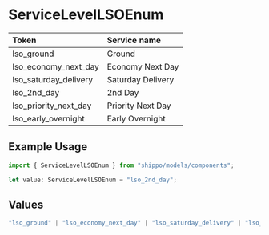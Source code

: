 # ServiceLevelLSOEnum

|Token | Service name|
|:---|:---|
| lso_ground | Ground|
| lso_economy_next_day | Economy Next Day|
| lso_saturday_delivery | Saturday Delivery|
| lso_2nd_day | 2nd Day|
| lso_priority_next_day | Priority Next Day|
| lso_early_overnight | Early Overnight|


## Example Usage

```typescript
import { ServiceLevelLSOEnum } from "shippo/models/components";

let value: ServiceLevelLSOEnum = "lso_2nd_day";
```

## Values

```typescript
"lso_ground" | "lso_economy_next_day" | "lso_saturday_delivery" | "lso_2nd_day" | "lso_priority_next_day" | "lso_early_overnight"
```